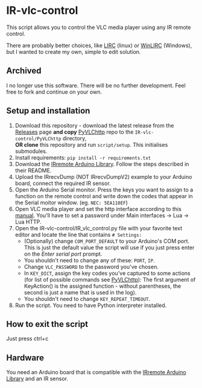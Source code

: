 # IR-vlc-control
This script allows you to control the VLC media player using any IR remote control.

There are probably better choices, like [LIRC](http://www.lirc.org/) (linux) or [WinLIRC](http://winlirc.sourceforge.net/) (Windows), but I wanted to create my own, simple to edit solution.

## Archived
I no longer use this software. There will be no further development. Feel free to fork and continue on your own.

## Setup and installation
1. Download this repository - download the latest release from the [Releases](https://github.com/ondras12345/IR-vlc-control/releases) page **and copy** [PyVLChttp](https://github.com/cheydrick/PyVLChttp/) repo to the `IR-vlc-control/PyVLChttp` directory,    
**OR clone** this repository and run `script/setup`. This initialises submodules.
1. Install requirements: `pip install -r requirements.txt`
1. Download the [IRremote Arduino Library](https://github.com/z3t0/Arduino-IRremote). Follow the steps described in their README.
1. Upload the IRrecvDump (NOT IRrecvDumpV2) example to your Arduino board, connect the required IR sensor.
1. Open the Arduino Serial monitor. Press the keys you want to assign to a function on the remote control and write down the codes that appear in the Serial moitor window. (eg. `NEC: 5EA110EF`)
1. Open VLC media player and set the http interface according to this [manual](https://wiki.videolan.org/Documentation:Modules/http_intf/). You'll have to set a password under Main interfaces -> Lua -> Lua HTTP.
1. Open the IR-vlc-control/IR_vlc_control.py file with your favorite text editor and locate the line that contains `# Settings:`
    - (Optionally) change `COM_PORT_DEFAULT` to your Arduino's COM port. This is just the default value the script will use if you just press enter on the _Enter serial port_ prompt.
    - You shouldn't need to change any of these: `PORT`, `IP`.
    - Change `VLC_PASSWORD` to the password you've chosen.
    - In `KEY_DICT`, assign the key codes you've captured to some actions (for list of possible commands see [PyVLChttp](https://github.com/cheydrick/PyVLChttp)): The first argument of KeyAction() is the assigned function - without parentheses, the second is just a name that is used in the log).
    - You shouldn't need to change `KEY_REPEAT_TIMEOUT`.
1. Run the script. You need to have Python interpreter installed.

## How to exit the script
Just press ctrl+c

## Hardware
You need an Arduino board that is compatible with the [IRremote Arduino Library](https://github.com/z3t0/Arduino-IRremote) and an IR sensor.
